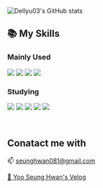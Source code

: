![Dellyu03's GitHub stats](https://github-readme-stats.vercel.app/api?username=dellyu03&show_icons=true&theme=radical)

## 📚 My Skills

### Mainly Used
<img src="https://img.shields.io/badge/HTML-E34F26?style=for-the-badge&logo=html5&logoColor=white"> <img src="https://img.shields.io/badge/CSS-1572B6?style=for-the-badge&logo=CSS3&logoColor=white"> <img src="https://img.shields.io/badge/Java Script-F7DF1E?style=for-the-badge&logo=JavaScript&logoColor=white"> <img src="https://img.shields.io/badge/python-3776AB?style=for-the-badge&logo=python&logoColor=white">

### Studying
 <img src="https://img.shields.io/badge/Node.js-339933?style=for-the-badge&logo=node.js&logoColor=white"> <img src="https://img.shields.io/badge/spring-6DB33F?style=for-the-badge&logo=spring&logoColor=white"> <img src="https://img.shields.io/badge/React-282c34?style=for-the-badge&logo=react&logoColor=#61DAFB"> <img src="https://img.shields.io/badge/Java-007396?style=for-the-badge&logo=Java&logoColor=white"> <img src="https://img.shields.io/badge/mysql-4479A1?style=for-the-badge&logo=mysql&logoColor=white">


<br>



## Conatact me with
📫 seunghwan081@gmail.com 

<a href = "https://velog.io/@youjacha082/posts">💬 Yoo Seung Hwan's Velog</a>
















<!--
**dellyu03/dellyu03** is a ✨ _special_ ✨ repository because its `README.md` (this file) appears on your GitHub profile.

Here are some ideas to get you started:

- 🔭 I’m currently working on ...
- 🌱 I’m currently learning ...
- 👯 I’m looking to collaborate on ...
- 🤔 I’m looking for help with ...
- 💬 Ask me about ...
- 📫 How to reach me: ...
- 😄 Pronouns: ...
- ⚡ Fun fact: ...
-->
